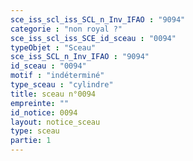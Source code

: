 ```yaml
---
sce_iss_scl_iss_SCL_n_Inv_IFAO : "9094"
categorie : "non royal ?"
sce_iss_scl_iss_SCE_id_sceau : "0094"
typeObjet : "Sceau"
sce_iss_SCL_n_Inv_IFAO : "9094"
id_sceau : "0094"
motif : "indéterminé"
type_sceau : "cylindre"
title: sceau n°0094
empreinte: ""
id_notice: 0094
layout: notice_sceau
type: sceau
partie: 1
---
```

